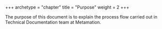 +++
archetype = "chapter"
title = "Purpose"
weight = 2
+++

The purpose of this document is to explain the process flow carried out in Technical Documentation team at Metamation.


